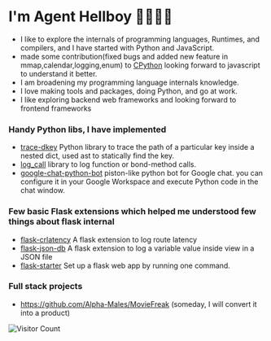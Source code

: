 
# I'm Agent Hellboy 👋🏾👨‍💻

  - I like to explore the internals of programming languages, Runtimes, and compilers, and I have started with Python and JavaScript.
  - made some contribution(fixed bugs and added new feature in mmap,calendar,logging,enum) to [CPython](https://github.com/search?q=repo%3Apython%2Fcpython+author%3AAgent-Hellboy+is%3Amerged&type=pullrequests) looking forward to javascript to understand it better.
  - I am broadening my programming language internals knowledge.
  - I love making tools and packages, doing Python, and go at work.
  - I like exploring backend web frameworks and looking forward to frontend frameworks 

### Handy Python libs, I have implemented

  - [trace-dkey](https://github.com/Agent-Hellboy/trace-dkey) Python library to trace the path of a particular key inside a nested dict, used ast to statically find the key. 
  - [log_call](https://github.com/Agent-Hellboy/log_call) library to log function or bond-method calls.
  - [google-chat-python-bot](https://github.com/Agent-Hellboy/google-chat-python-bot) piston-like python bot for Google chat. you can configure it in your Google Workspace and execute Python code in the chat window.


### Few basic Flask extensions which helped me understood few things about flask internal

   - [flask-crlatency](https://github.com/Agent-Hellboy/flask-crlatency/) A flask extension to log route latency
   - [flask-json-db](https://github.com/Agent-Hellboy/flask-json-db) A flask extension to log a variable value inside view in a JSON file
   - [flask-starter](https://github.com/Agent-Hellboy/flask-starter) Set up a flask web app by running one command.


### Full stack projects
   - https://github.com/Alpha-Males/MovieFreak (someday, I will convert it into a product)

![Visitor Count](https://profile-counter.glitch.me/Agent-Hellboy/count.svg)
